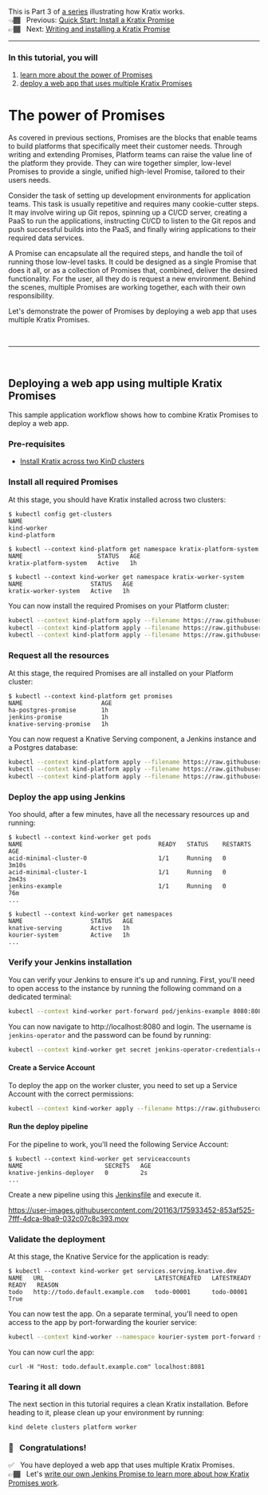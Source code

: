 This is Part 3 of [a series](../README.md) illustrating how Kratix works. <br/>
👈🏾&nbsp;&nbsp; Previous: [Quick Start: Install a Kratix Promise](/installing-a-promise/) <br/>
👉🏾&nbsp;&nbsp; Next: [Writing and installing a Kratix Promise](/writing-a-promise/)

<hr>

### In this tutorial, you will
1. [learn more about the power of Promises](#power-of-promises)
1. [deploy a web app that uses multiple Kratix Promises](#deploy)

# <a name="power-of-promises"></a> The power of Promises

As covered in previous sections, Promises are the blocks that enable teams to build platforms that specifically meet their customer needs. Through writing and extending Promises, Platform teams can raise the value line of the platform they provide. They can wire together simpler, low-level Promises to provide a single, unified high-level Promise, tailored to their users needs.

Consider the task of setting up development environments for application teams. This task is usually repetitive and requires many cookie-cutter steps. It may involve wiring up Git repos, spinning up a CI/CD server, creating a PaaS to run the applications, instructing CI/CD to listen to the Git repos and push successful builds into the PaaS, and finally wiring applications to their required data services.

A Promise can encapsulate all the required steps, and handle the toil of running those low-level tasks. It could be designed as a single Promise that does it all, or as a collection of Promises that, combined, deliver the desired functionality. For the user, all they do is request a new environment. Behind the scenes, multiple Promises are working together, each with their own responsibility.

Let's demonstrate the power of Promises by deploying a web app that uses multiple Kratix Promises.

<br>
<hr>
<br>

## <a name="deploy"></a> Deploying a web app using multiple Kratix Promises

This sample application workflow shows how to combine Kratix Promises
to deploy a web app.

### Pre-requisites
* [Install Kratix across two KinD clusters](/installing-kratix/)

### Install all required Promises

At this stage, you should have Kratix installed across two clusters:

```console
$ kubectl config get-clusters
NAME
kind-worker
kind-platform

$ kubectl --context kind-platform get namespace kratix-platform-system
NAME                     STATUS   AGE
kratix-platform-system   Active   1h

$ kubectl --context kind-worker get namespace kratix-worker-system
NAME                   STATUS   AGE
kratix-worker-system   Active   1h
```

You can now install the required Promises on your Platform cluster:

<!-- ❓ Do we want people to clone the workshop and kratix or not? -->
```bash
kubectl --context kind-platform apply --filename https://raw.githubusercontent.com/syntasso/kratix/main/samples/postgres/postgres-promise.yaml
kubectl --context kind-platform apply --filename https://raw.githubusercontent.com/syntasso/kratix/main/samples/knative-serving/knative-serving-promise.yaml
kubectl --context kind-platform apply --filename https://raw.githubusercontent.com/syntasso/kratix/main/samples/jenkins/jenkins-promise.yaml
```

### Request all the resources

At this stage, the required Promises are all installed on your Platform cluster:

```console
$ kubectl --context kind-platform get promises
NAME                      AGE
ha-postgres-promise       1h
jenkins-promise           1h
knative-serving-promise   1h
```

You can now request a Knative Serving component, a Jenkins instance and a Postgres
database:

```bash
kubectl --context kind-platform apply --filename https://raw.githubusercontent.com/syntasso/kratix/main/samples/postgres/postgres-resource-request.yaml
kubectl --context kind-platform apply --filename https://raw.githubusercontent.com/syntasso/kratix/main/samples/knative-serving/knative-serving-resource-request.yaml
kubectl --context kind-platform apply --filename https://raw.githubusercontent.com/syntasso/kratix/main/samples/jenkins/jenkins-resource-request.yaml
```

### Deploy the app using Jenkins

Yoo should, after a few minutes, have all the necessary resources up and running:

```console
$ kubectl --context kind-worker get pods
NAME                                      READY   STATUS    RESTARTS         AGE
acid-minimal-cluster-0                    1/1     Running   0                3m10s
acid-minimal-cluster-1                    1/1     Running   0                2m43s
jenkins-example                           1/1     Running   0                76m
...

$ kubectl --context kind-worker get namespaces
NAME                   STATUS   AGE
knative-serving        Active   1h
kourier-system         Active   1h
...
```

### Verify your Jenkins installation

You can verify your Jenkins to ensure it's up and running. First, you'll need to open access to the instance by running the following command on a dedicated terminal:

```bash
kubectl --context kind-worker port-forward pod/jenkins-example 8080:8080
```

You can now navigate to http://localhost:8080 and login. The username is
`jenkins-operator` and the password can be found by running:

```bash
kubectl --context kind-worker get secret jenkins-operator-credentials-example -o 'jsonpath={.data.password}' | base64 -d
```

#### Create a Service Account

<!-- This could later be added to the existing jenkins Promise to simplify this step  -->

To deploy the app on the worker cluster, you need to set up a Service Account
with the correct permissions:

```bash
kubectl --context kind-worker apply --filename https://raw.githubusercontent.com/syntasso/workshop/main/sample-todo-app/k8s/deploy-rbac.yaml
```

#### Run the deploy pipeline

For the pipeline to work, you'll need the following Service Account:

```console
$ kubectl --context kind-worker get serviceaccounts
NAME                       SECRETS   AGE
knative-jenkins-deployer   0         2s
...
```

Create a new pipeline using this
[Jenkinsfile](https://raw.githubusercontent.com/syntasso/workshop/main/sample-todo-app/ci/Jenkinsfile)
and execute it.

https://user-images.githubusercontent.com/201163/175933452-853af525-7fff-4dca-9ba9-032c07c8c393.mov

### Validate the deployment

At this stage, the Knative Service for the application is ready:

```console
$ kubectl --context kind-worker get services.serving.knative.dev
NAME   URL                               LATESTCREATED   LATESTREADY   READY   REASON
todo   http://todo.default.example.com   todo-00001      todo-00001    True
```

You can now test the app. On a separate terminal, you'll need to open access to
the app by port-forwarding the kourier service:

```bash
kubectl --context kind-worker --namespace kourier-system port-forward svc/kourier 8081:80
```

You can now curl the app:

```
curl -H "Host: todo.default.example.com" localhost:8081
```

### Tearing it all down

The next section in this tutorial requires a clean Kratix installation. Before heading to it, please clean up your environment by running:

```bash
kind delete clusters platform worker
```

### 🎉 &nbsp; Congratulations!
✅&nbsp;&nbsp; You have deployed a web app that uses multiple Kratix Promises. <br/>
👉🏾&nbsp;&nbsp; Let's [write our own Jenkins Promise to learn more about how Kratix Promises work](/writing-a-promise/README.md).
